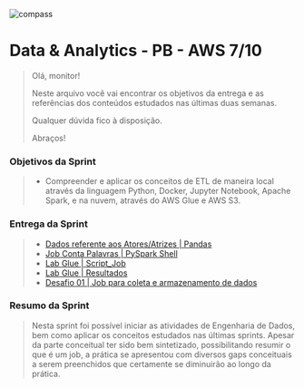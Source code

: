 ![compass](https://vetores.org/d/compass-uol.svg)

# Data & Analytics - PB - AWS 7/10

> Olá, monitor! 
> 
> Neste arquivo você vai encontrar os objetivos da entrega e as referências dos conteúdos estudados nas últimas duas semanas.
> 
> Qualquer dúvida fico à disposição. 
> 
> Abraços!

### Objetivos da Sprint
>
> - Compreender e aplicar os conceitos de ETL de maneira local através da linguagem Python, Docker, Jupyter Notebook, Apache Spark, e na nuvem, através do AWS Glue e AWS S3.
>
### Entrega da Sprint
>
> - [Dados referente aos Atores/Atrizes | Pandas](./entregas/pandas_ET.ipynb)
> - [Job Conta Palavras | PySpark Shell](./entregas/job_conta_palavras.ipynb)
> - [Lab Glue | Script_Job](./plataformas-big-data/glue/glue_Job.py)
> - [Lab Glue | Resultados]()
> - [Desafio 01 | Job para coleta e armazenamento de dados](./desafio_01/README.md)
>
### Resumo da Sprint
>
>   Nesta sprint foi possível iniciar as atividades de Engenharia de Dados, bem como aplicar os conceitos estudados nas últimas sprints. Apesar da parte conceitual ter sido bem sintetizado, possibilitando resumir o que é um job, a prática se apresentou com diversos gaps conceituais a serem preenchidos que certamente se diminuirão ao longo da prática. 